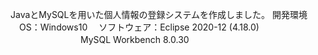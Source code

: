 JavaとMySQLを用いた個人情報の登録システムを作成しました。
開発環境
　OS：Windows10
　ソフトウェア：Eclipse 2020-12 (4.18.0)
　　　　　　　　MySQL Workbench 8.0.30
